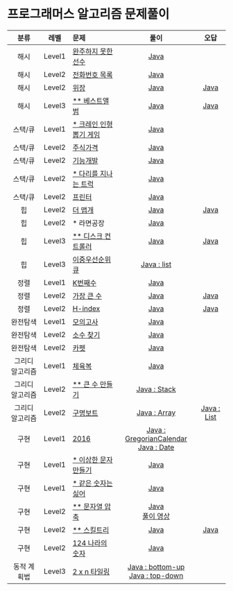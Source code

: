 # 프로그래머스 알고리즘 문제풀이

|분류|레벨|문제|풀이|오답|
|:---:|:---:|:---|:---:|:---:|
|해시|Level1|[완주하지 못한 선수](https://programmers.co.kr/learn/courses/30/lessons/42576?language=java)|[Java](https://github.com/steven0301/Programmers-Algorithm/blob/master/java-correct/finish.java)||
|해시|Level2|[전화번호 목록](https://programmers.co.kr/learn/courses/30/lessons/42577?language=java)|[Java](https://github.com/steven0301/Programmers-Algorithm/blob/master/java-correct/phone_book.java)||
|해시|Level2|[위장](https://programmers.co.kr/learn/courses/30/lessons/42578?language=java)|[Java](https://github.com/steven0301/Programmers-Algorithm/blob/master/java-correct/disguise.java)|[Java](https://github.com/steven0301/Programmers-Algorithm/blob/master/java-wrong/disguise.java)|
|해시|Level3|[&#42;&#42; 베스트앨범](https://programmers.co.kr/learn/courses/30/lessons/42579?language=java)|[Java](https://github.com/steven0301/Programmers-Algorithm/blob/master/java-correct/best_album.java)|[Java](https://github.com/steven0301/Programmers-Algorithm/blob/master/java-wrong/best_album.java)|
|스택/큐|Level1|[&#42; 크레인 인형뽑기 게임](https://programmers.co.kr/learn/courses/30/lessons/64061?language=java)|[Java](https://github.com/steven0301/Programmers-Algorithm/blob/master/java-correct/crain.java)||
|스택/큐|Level2|[주식가격](https://programmers.co.kr/learn/courses/30/lessons/42584?language=java)|[Java](https://github.com/steven0301/Programmers-Algorithm/blob/master/java-correct/stock_prices.java)||
|스택/큐|Level2|[기능개발](https://programmers.co.kr/learn/courses/30/lessons/42586?language=java)|[Java](https://github.com/steven0301/Programmers-Algorithm/blob/master/java-correct/develop.java)||
|스택/큐|Level2|[&#42; 다리를 지나는 트럭](https://programmers.co.kr/learn/courses/30/lessons/42583?language=java)|[Java](https://github.com/steven0301/Programmers-Algorithm/blob/master/java-correct/truck.java)||
|스택/큐|Level2|[프린터](https://programmers.co.kr/learn/courses/30/lessons/42587?language=java)|[Java](https://github.com/steven0301/Programmers-Algorithm/blob/master/java-correct/printor.java)||
|힙|Level2|[더 맵개](https://programmers.co.kr/learn/courses/30/lessons/42626?language=java)|[Java](https://github.com/steven0301/Programmers-Algorithm/blob/master/java-correct/more_spicy.java)|[Java](https://github.com/steven0301/Programmers-Algorithm/blob/master/java-wrong/more_spicy.java)||
|힙|Level2|&#42; 라면공장|[Java](https://github.com/steven0301/Programmers-Algorithm/blob/master/java-correct/ramen_factory.java)|||
|힙|Level3|[&#42;&#42; 디스크 컨트롤러](https://programmers.co.kr/learn/courses/30/lessons/42627?language=java)|[Java](https://github.com/steven0301/Programmers-Algorithm/blob/master/java-correct/disk_controller.java)|[Java](https://github.com/steven0301/Programmers-Algorithm/blob/master/java-wrong/disk_controller.java)||
|힙|Level3|[이중우선순위큐](https://programmers.co.kr/learn/courses/30/lessons/42628?language=java)|[Java : list](https://github.com/steven0301/Programmers-Algorithm/blob/master/java-correct/double_priority_queue.java)|||
|정렬|Level1|[K번째수](https://programmers.co.kr/learn/courses/30/lessons/42748?language=java)|[Java](https://github.com/steven0301/Programmers-Algorithm/blob/master/java-correct/kth_number.java)||
|정렬|Level2|[가장 큰 수](https://programmers.co.kr/learn/courses/30/lessons/42746?language=java)|[Java](https://github.com/steven0301/Programmers-Algorithm/blob/master/java-correct/larger_number.java)|[Java](https://github.com/steven0301/Programmers-Algorithm/blob/master/java-wrong/larger_number.java)|
|정렬|Level2|[H-index](https://programmers.co.kr/learn/courses/30/lessons/42747?language=java)|[Java](https://github.com/steven0301/Programmers-Algorithm/blob/master/java-correct/h_index.java)|[Java](https://github.com/steven0301/Programmers-Algorithm/blob/master/java-wrong/h_index.java)|
|완전탐색|Level1|[모의고사](https://programmers.co.kr/learn/courses/30/lessons/42840?language=java)|[Java](https://github.com/steven0301/Programmers-Algorithm/blob/master/java-correct/mock_exam.java)||
|완전탐색|Level2|[소수 찾기](https://programmers.co.kr/learn/courses/30/lessons/42839?language=java)|[Java](https://github.com/steven0301/Programmers-Algorithm/blob/master/java-correct/binary_prime_number.java)||
|완전탐색|Level2|[카펫](https://programmers.co.kr/learn/courses/30/lessons/42842?language=java)|[Java](https://github.com/steven0301/Programmers-Algorithm/blob/master/java-correct/carpet.java)||
|그리디 알고리즘|Level1|[체육복](https://programmers.co.kr/learn/courses/30/lessons/42862?language=java)|[Java](https://github.com/steven0301/Programmers-Algorithm/blob/master/java-correct/pe_kit.java)||
|그리디 알고리즘|Level2|[&#42;&#42; 큰 수 만들기](https://programmers.co.kr/learn/courses/30/lessons/42883?language=java)|[Java : Stack](https://github.com/steven0301/Programmers-Algorithm/blob/master/java-correct/big_number.java)||
|그리디 알고리즘|Level2|[구명보트](https://programmers.co.kr/learn/courses/30/lessons/42885?language=java)|[Java : Array](https://github.com/steven0301/Programmers-Algorithm/blob/master/java-correct/lifeboat.java)|[Java : List](https://github.com/steven0301/Programmers-Algorithm/blob/master/java-correct/lifeboat.java)|
|구현|Level1|[2016](https://programmers.co.kr/learn/courses/30/lessons/12906?language=java)|[Java : GregorianCalendar](https://github.com/steven0301/Programmers-Algorithm/blob/master/java-correct/year_2016_gregorian.java)<br/>[Java : Date](https://github.com/steven0301/Programmers-Algorithm/blob/master/java-correct/year_2016_date.java)||
|구현|Level1|[&#42; 이상한 문자 만들기](https://programmers.co.kr/learn/courses/30/lessons/12930?language=java)|[Java](https://github.com/steven0301/Programmers-Algorithm/blob/master/java-correct/strange_string.java)||
|구현|Level1|[&#42; 같은 숫자는 싫어](https://programmers.co.kr/learn/courses/30/lessons/12906?language=java)|[Java](https://github.com/steven0301/Programmers-Algorithm/blob/master/java-correct/dont_like_the_same_number.java)||
|구현|Level2|[&#42;&#42; 문자열 압축](https://programmers.co.kr/learn/courses/30/lessons/60057?language=java)|[Java](https://github.com/steven0301/Programmers-Algorithm/blob/master/java-correct/string_compression.java)<br/>[풀이 영상](https://www.youtube.com/watch?v=HFnyxCQe_2g)||
|구현|Level2|[&#42;&#42; 스킬트리](https://programmers.co.kr/learn/courses/30/lessons/49993?language=java)|[Java](https://github.com/steven0301/Programmers-Algorithm/blob/master/java-correct/skill_tree.java)|[Java](https://github.com/steven0301/Programmers-Algorithm/blob/master/java-correct/skill_tree.java)|
|구현|Level2|[124 나라의 숫자](https://programmers.co.kr/learn/courses/30/lessons/12899?language=java)|[Java](https://github.com/steven0301/Programmers-Algorithm/blob/master/java-correct/nation_124.java)||
|동적 계획법|Level3|[2 x n 타일링](https://programmers.co.kr/learn/courses/30/lessons/12900?language=java)|[Java : bottom-up](https://github.com/steven0301/Programmers-Algorithm/blob/master/java-correct/bottom_up.java)<br/>[Java : top-down](https://github.com/steven0301/Programmers-Algorithm/blob/master/java-correct/top_down.java)||